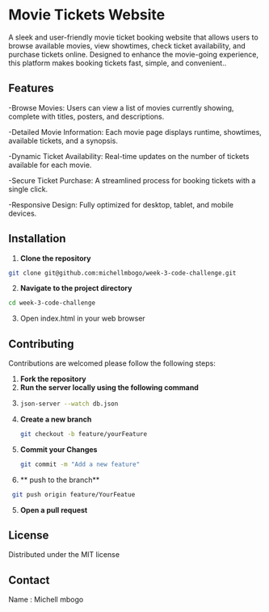 # Movie Tickets Website
A sleek and user-friendly movie ticket booking website that allows users to browse available movies, view showtimes, check ticket availability, and purchase tickets online. Designed to enhance the movie-going experience, this platform makes booking tickets fast, simple, and convenient..
## Features
-Browse Movies: Users can view a list of movies currently showing, complete with titles, posters, and descriptions.


-Detailed Movie Information: Each movie page displays runtime, showtimes, available tickets, and a synopsis.


-Dynamic Ticket Availability: Real-time updates on the number of tickets available for each movie.

-Secure Ticket Purchase: A streamlined process for booking tickets with a single click.

-Responsive Design: Fully optimized for desktop, tablet, and mobile devices.

## Installation
1. **Clone the repository**
~~~bash
git clone git@github.com:michellmbogo/week-3-code-challenge.git
~~~
2. **Navigate to the project directory**
~~~bash
cd week-3-code-challenge
~~~
3. Open index.html in your web browser

## Contributing
Contributions are welcomed please follow the following steps:

1. **Fork the repository**
2. **Run the server locally using the following command**
3. ~~~bash
   json-server --watch db.json
   ~~~
4. **Create a new branch**
   ~~~bash
   git checkout -b feature/yourFeature
   ~~~
5. **Commit your Changes**
   ~~~bash
   git commit -m "Add a new feature"
   ~~~
6. ** push to the branch**
  ~~~bash
   git push origin feature/YourFeatue
   ~~~
5. **Open a pull request**

## License

Distributed under the MIT license

## Contact

Name : Michell mbogo
